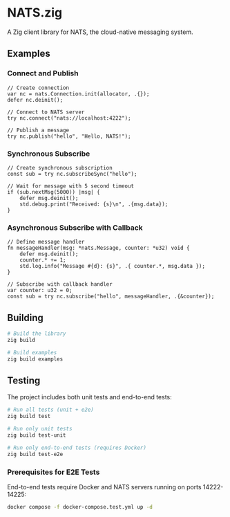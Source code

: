 # NATS.zig

A Zig client library for NATS, the cloud-native messaging system.

## Examples

### Connect and Publish

```zig
// Create connection
var nc = nats.Connection.init(allocator, .{});
defer nc.deinit();

// Connect to NATS server
try nc.connect("nats://localhost:4222");

// Publish a message
try nc.publish("hello", "Hello, NATS!");
```

### Synchronous Subscribe

```zig
// Create synchronous subscription
const sub = try nc.subscribeSync("hello");

// Wait for message with 5 second timeout
if (sub.nextMsg(5000)) |msg| {
    defer msg.deinit();
    std.debug.print("Received: {s}\n", .{msg.data});
}
```

### Asynchronous Subscribe with Callback

```zig
// Define message handler
fn messageHandler(msg: *nats.Message, counter: *u32) void {
    defer msg.deinit();
    counter.* += 1;
    std.log.info("Message #{d}: {s}", .{ counter.*, msg.data });
}

// Subscribe with callback handler
var counter: u32 = 0;
const sub = try nc.subscribe("hello", messageHandler, .{&counter});
```

## Building

```bash
# Build the library
zig build

# Build examples
zig build examples
```

## Testing

The project includes both unit tests and end-to-end tests:

```bash
# Run all tests (unit + e2e)
zig build test

# Run only unit tests
zig build test-unit

# Run only end-to-end tests (requires Docker)
zig build test-e2e
```

### Prerequisites for E2E Tests

End-to-end tests require Docker and NATS servers running on ports 14222-14225:

```bash
docker compose -f docker-compose.test.yml up -d
```
